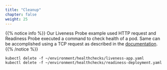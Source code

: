 ```yaml
---
title: "Cleanup"
chapter: false
weight: 25
---
```

{{% notice info %}}
Our Liveness Probe example used HTTP request and Readiness Probe executed a command to check health of a pod. Same can be accomplished using a TCP request as described in the [documentation](https://kubernetes.io/docs/tasks/configure-pod-container/configure-liveness-readiness-probes/).
{{% /notice %}}
```
kubectl delete -f ~/environment/healthchecks/liveness-app.yaml
kubectl delete -f ~/environment/healthchecks/readiness-deployment.yaml
```


